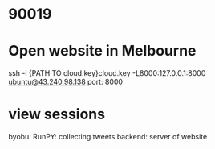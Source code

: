 # 90019
# Open website in Melbourne
ssh -i {PATH TO cloud.key}cloud.key -L8000:127.0.0.1:8000 ubuntu@43.240.98.138
port: 8000
# view sessions
byobu:
RunPY: collecting tweets
backend: server of website

